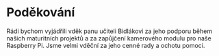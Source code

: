 # Poděkování

Rádi bychom vyjádřili vděk panu učiteli Bidlákovi za jeho podporu během našich maturitních projektů a za zapůjčení kamerového modulu pro naše Raspberry Pi. Jsme velmi vděční za jeho cenné rady a ochotu pomoci.

